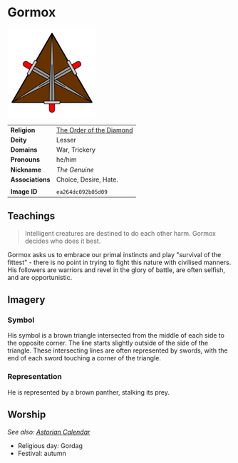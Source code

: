 # Gormox

<img src="https://raw.githubusercontent.com/jesskelsall/astarus-images/main/symbols/ea264dc092b05d09.png" height="200" />

|||
| --- | --- |
| **Religion** | [The Order of the Diamond](../../organisations/the-order-of-the-diamond.md) |
| **Deity** | Lesser |
| **Domains** | War, Trickery |
| **Pronouns** | he/him |
| **Nickname** | *The Genuine* |
| **Associations** | Choice, Desire, Hate. |
|||
| **Image ID** | `ea264dc092b05d09` |

## Teachings

> Intelligent creatures are destined to do each other harm. Gormox decides who does it best.

Gormox asks us to embrace our primal instincts and play "survival of the fittest" - there is no point in trying to fight this nature with civilised manners. His followers are warriors and revel in the glory of battle, are often selfish, and are opportunistic.

## Imagery

### Symbol

His symbol is a brown triangle intersected from the middle of each side to the opposite corner. The line starts slightly outside of the side of the triangle. These intersecting lines are often represented by swords, with the end of each sword touching a corner of the triangle.

### Representation

He is represented by a brown panther, stalking its prey.

## Worship

*See also: [Astorian Calendar](../../history/calendars/astorian-calendar.md)*

- Religious day: Gordag
- Festival: autumn

